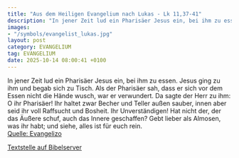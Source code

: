 ```yaml
---
title: "Aus dem Heiligen Evangelium nach Lukas - Lk 11,37-41"
description: "In jener Zeit lud ein Pharisäer Jesus ein, bei ihm zu essen. Jesus ging zu ihm und begab sich zu Tisch. Als der Pharisäer sah, dass er sich vor dem Essen nicht die Hände wusch, war er verwundert. Da sagte der Herr zu ihm: O ihr Pharisäer! Ihr haltet zwar Becher und Teller außen s...."
images:
- "/symbols/evangelist_lukas.jpg"
layout: post
category: EVANGELIUM
tag: EVANGELIUM
date: 2025-10-14 08:00:41 +0100
---
```

In jener Zeit lud ein Pharisäer Jesus ein, bei ihm zu essen. Jesus ging zu ihm und begab sich zu Tisch.
Als der Pharisäer sah, dass er sich vor dem Essen nicht die Hände wusch, war er verwundert.
Da sagte der Herr zu ihm: O ihr Pharisäer! Ihr haltet zwar Becher und Teller außen sauber, innen aber seid ihr voll Raffsucht und Bosheit.<!--more-->
Ihr Unverständigen! Hat nicht der, der das Äußere schuf, auch das Innere geschaffen?
Gebt lieber als Almosen, was ihr habt; und siehe, alles ist für euch rein.<br>
[Quelle: Evangelizo](https://evangeliumtagfuertag.org/DE/gospel)

[Textstelle auf Bibelserver](https://www.bibleserver.com/EU/Lukas11,37-41)
